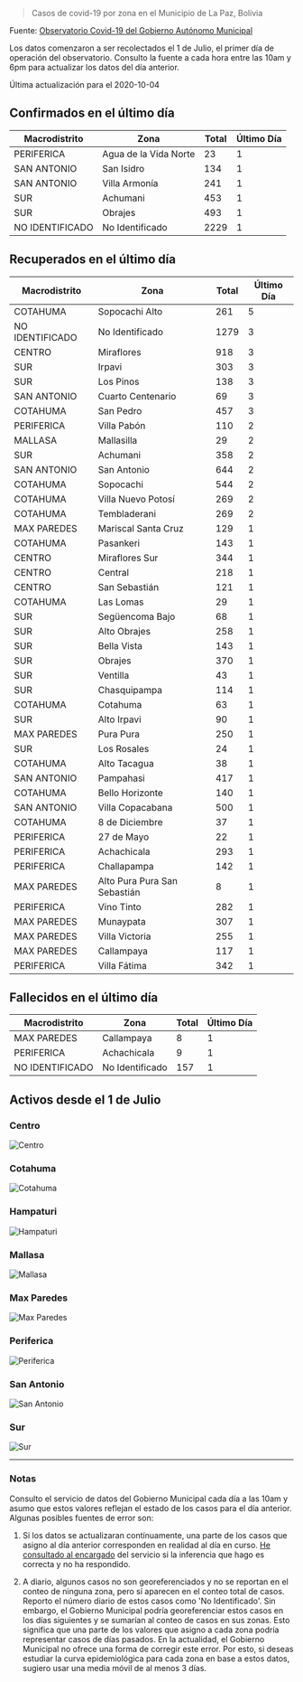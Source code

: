 > Casos de covid-19 por zona en el Municipio de La Paz, Bolivia

Fuente: [Observatorio Covid-19 del Gobierno Autónomo Municipal](http://observatoriocovid19.lapaz.bo/observatorio/index.php/datos-abiertos-covid)

Los datos comenzaron a ser recolectados el 1 de Julio, el primer día de operación del observatorio. Consulto la fuente a cada hora entre las 10am y 6pm para actualizar los datos del día anterior.

Última actualización para el 2020-10-04

## Confirmados en el último día

| Macrodistrito   | Zona                  |   Total |   Último Día |
|-----------------|-----------------------|---------|--------------|
| PERIFERICA      | Agua de la Vida Norte |      23 |            1 |
| SAN ANTONIO     | San Isidro            |     134 |            1 |
| SAN ANTONIO     | Villa Armonía         |     241 |            1 |
| SUR             | Achumani              |     453 |            1 |
| SUR             | Obrajes               |     493 |            1 |
| NO IDENTIFICADO | No Identificado       |    2229 |            1 |

## Recuperados en el último día

| Macrodistrito   | Zona                         |   Total |   Último Día |
|-----------------|------------------------------|---------|--------------|
| COTAHUMA        | Sopocachi Alto               |     261 |            5 |
| NO IDENTIFICADO | No Identificado              |    1279 |            3 |
| CENTRO          | Miraflores                   |     918 |            3 |
| SUR             | Irpavi                       |     303 |            3 |
| SUR             | Los Pinos                    |     138 |            3 |
| SAN ANTONIO     | Cuarto Centenario            |      69 |            3 |
| COTAHUMA        | San Pedro                    |     457 |            3 |
| PERIFERICA      | Villa Pabón                  |     110 |            2 |
| MALLASA         | Mallasilla                   |      29 |            2 |
| SUR             | Achumani                     |     358 |            2 |
| SAN ANTONIO     | San Antonio                  |     644 |            2 |
| COTAHUMA        | Sopocachi                    |     544 |            2 |
| COTAHUMA        | Villa Nuevo Potosí           |     269 |            2 |
| COTAHUMA        | Tembladerani                 |     269 |            2 |
| MAX PAREDES     | Mariscal Santa Cruz          |     129 |            1 |
| COTAHUMA        | Pasankeri                    |     143 |            1 |
| CENTRO          | Miraflores Sur               |     344 |            1 |
| CENTRO          | Central                      |     218 |            1 |
| CENTRO          | San Sebastián                |     121 |            1 |
| COTAHUMA        | Las Lomas                    |      29 |            1 |
| SUR             | Següencoma Bajo              |      68 |            1 |
| SUR             | Alto Obrajes                 |     258 |            1 |
| SUR             | Bella Vista                  |     143 |            1 |
| SUR             | Obrajes                      |     370 |            1 |
| SUR             | Ventilla                     |      43 |            1 |
| SUR             | Chasquipampa                 |     114 |            1 |
| COTAHUMA        | Cotahuma                     |      63 |            1 |
| SUR             | Alto Irpavi                  |      90 |            1 |
| MAX PAREDES     | Pura Pura                    |     250 |            1 |
| SUR             | Los Rosales                  |      24 |            1 |
| COTAHUMA        | Alto Tacagua                 |      38 |            1 |
| SAN ANTONIO     | Pampahasi                    |     417 |            1 |
| COTAHUMA        | Bello Horizonte              |     140 |            1 |
| SAN ANTONIO     | Villa Copacabana             |     500 |            1 |
| COTAHUMA        | 8 de Diciembre               |      37 |            1 |
| PERIFERICA      | 27 de Mayo                   |      22 |            1 |
| PERIFERICA      | Achachicala                  |     293 |            1 |
| PERIFERICA      | Challapampa                  |     142 |            1 |
| MAX PAREDES     | Alto Pura Pura San Sebastián |       8 |            1 |
| PERIFERICA      | Vino Tinto                   |     282 |            1 |
| MAX PAREDES     | Munaypata                    |     307 |            1 |
| MAX PAREDES     | Villa Victoria               |     255 |            1 |
| MAX PAREDES     | Callampaya                   |     117 |            1 |
| PERIFERICA      | Villa Fátima                 |     342 |            1 |

## Fallecidos en el último día

| Macrodistrito   | Zona            |   Total |   Último Día |
|-----------------|-----------------|---------|--------------|
| MAX PAREDES     | Callampaya      |       8 |            1 |
| PERIFERICA      | Achachicala     |       9 |            1 |
| NO IDENTIFICADO | No Identificado |     157 |            1 |

## Activos desde el 1 de Julio

### Centro

![Centro](plots/activos_centro.png)

### Cotahuma

![Cotahuma](plots/activos_cotahuma.png)

### Hampaturi

![Hampaturi](plots/activos_hampaturi.png)

### Mallasa

![Mallasa](plots/activos_mallasa.png)

### Max Paredes

![Max Paredes](plots/activos_max_paredes.png)

### Periferica

![Periferica](plots/activos_periferica.png)

### San Antonio

![San Antonio](plots/activos_san_antonio.png)

### Sur

![Sur](plots/activos_sur.png)

---

### Notas

Consulto el servicio de datos del Gobierno Municipal cada día a las 10am y asumo que estos valores reflejan el estado de los casos para el día anterior. Algunas posibles fuentes de error son:

1. Si los datos se actualizaran contínuamente, una parte de los casos que asigno al día anterior corresponden en realidad al día en curso. [He consultado al encargado](https://twitter.com/mauforonda/status/1278727234765959168) del servicio si la inferencia que hago es correcta y no ha respondido.

2. A diario, algunos casos no son georeferenciados y no se reportan en el conteo de ninguna zona, pero sí aparecen en el conteo total de casos. Reporto el número diario de estos casos como 'No Identificado'.  Sin embargo, el Gobierno Municipal podría georeferenciar estos casos en los días siguientes y se sumarían al conteo de casos en sus zonas. Esto significa que una parte de los valores que asigno a cada zona podría representar casos de días pasados. En la actualidad, el Gobierno Municipal no ofrece una forma de corregir este error. Por esto, si deseas estudiar la curva epidemiológica para cada zona en base a estos datos, sugiero usar una media móvil de al menos 3 días.
